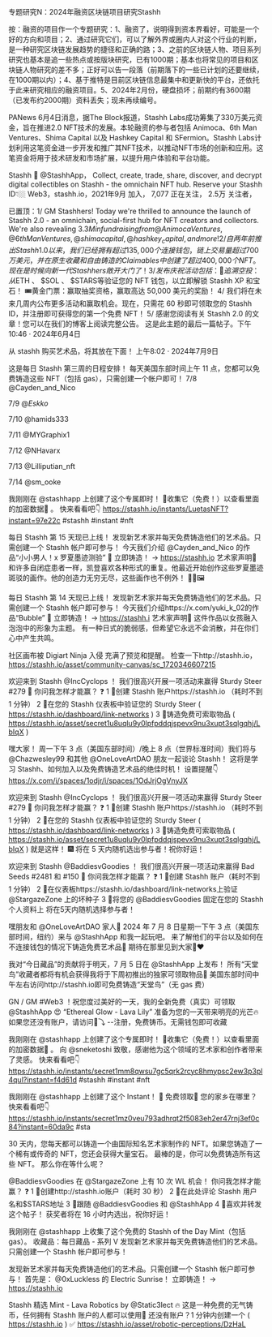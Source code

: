 专题研究N：2024年融资区块链项目研究Stashh 

按：融资的项目作一个专题研究：1、融资了，说明得到资本界看好，可能是一个好的方向和项目；2、通过研究它们，可以了解外界或圈内人对这个行业的判断，是一种研究区块链发展趋势的捷径和正确的路；3、之前的区块链人物、项目系列研究也基本是追一些热点或按版块研究，已有1000期；基本也将常见的项目和区块链人物研究的差不多；正好可以告一段落（前期落下的一些已计划的还要继续，在1000期以内）；4、基于推特是目前区块链信息最集中和更新快的平台，还依托于此来研究相应的融资项目。5、2024年2月份，硬盘损坏；前期约有3600期（已发布约2000期）资料丢失；现未再续编号。

PANews 6月4日消息，据The Block报道，Stashh Labs成功筹集了330万美元资金，旨在推进2.0 NFT技术的发展。本轮融资的参与者包括 Animoca、6th Man Ventures、Shima Capital 以及 Hashkey Capital 和 SFermion。Stashh Labs计划利用这笔资金进一步开发和推广其NFT技术，以推动NFT市场的创新和应用。这笔资金将用于技术研发和市场扩展，以提升用户体验和平台功能。

Stashh 💎
@StashhApp，
Collect, create, trade, share, discover, and decrypt digital collectibles on Stashh - the omnichain NFT hub. Reserve your Stashh ID👇🏼
Web3，stashh.io，2021年9月 加入，
7,077 正在关注，
2.5万 关注者，


已置顶：1/ GM Stashhers! Today we're thrilled to announce the launch of Stashh 2.0 - an omnichain, social-first hub for NFT creators and collectors.
We're also revealing $3.3M in fundraising from  
@AnimocaVentures
, 
@6thManVentures
, 
@shimacapital
, 
@hashkey_capital
, and more!
2/ 自两年前推出 Stashh 1.0 以来，我们已经拥有超过 135,000 个连接钱包，链上交易量超过 700 万美元，并在原生收藏和自由铸造的 Claimables 中创建了超过 400,000 个 NFT。现在是时候向新一代 Stashhers 敞开大门了！3/ 发布庆祝活动包括：
💎追溯空投：从$ETH 、 $SOL 、 $STARS等验证您的 NFT 钱包，以立即解锁 Stashh XP 和宝石！
🎟️黄金门票：赢取抽奖资格，赢取高达 50,000 美元的奖励！
4/ 我们将在未来几周内公布更多活动和赢取机会。现在，只需花 60 秒即可领取您的 Stashh ID，并注册即可获得您的第一个免费 NFT！
5/ 感谢您阅读有关 Stashh 2.0 的文章！您可以在我们的博客上阅读完整公告。
这是此主题的最后一篇帖子。下午10:46 · 2024年6月4日

从 stashh 购买艺术品，将其放在下面！ 
上午8:02 · 2024年7月9日

这是每日 Stashh 第三周的日程安排！
每天美国东部时间上午 11 点，您都可以免费铸造这些 NFT（包括 gas），只需创建一个帐户即可！
7/8 
@Cayden_and_Nico

7/9 
@_Eskko_

7/10 
@hamids333

7/11 
@MYGraphix1

7/12 
@NHavarx

7/13 
@Lilliputian_nft

7/14 
@sm_ooke

我刚刚在
@stashhapp
上创建了这个专属即时！ 💎收集它（免费！）以查看里面的加密数据👀 。
快来看看吧👇
 https://stashh.io/instants/LuetasNFT?instant=97e22c #stashh #instant #nft

每日 Stashh 第 15 天现已上线！
发现新艺术家并每天免费铸造他们的艺术品。只需创建一个 Stashh 帐户即可参与！
今天我们介绍
@Cayden_and_Nico
的作品“小小男人！x 罗夏墨迹测验” 🎨
立即铸造！ → https://stashh.io
艺术家声明📝
和许多自闭症患者一样，凯登喜欢各种形式的重复。他最近开始创作这些罗夏墨迹斑驳的画作。他的创造力无穷无尽，这些画作也不例外！ 💙🌈🖼️

每日 Stashh 第 14 天现已上线！
发现新艺术家并每天免费铸造他们的艺术品。只需创建一个 Stashh 帐户即可参与！
今天我们介绍https://x.com/yuki_k_02的作品“Bubble” 🎨
立即铸造！ → https://stashh.i
艺术家声明📝
这件作品以女孩融入泡泡中的形象为主题。
有一种日式的脆弱感，但希望它永远不会消散，并在你们心中产生共鸣。

社区画布被 Digiart Ninja 入侵
充满了预览和提醒。
检查一下http://stashh.io，
https://stashh.io/asset/community-canvas/sc_1720346607215

欢迎来到 Stashh 
@IncCyclops
 ！
我们很高兴开展一项活动来赢得 Sturdy Steer #279 🚀
你问我怎样才能赢？ ❓
1 ⃣创建 Stashh 账户https://stashh.io （耗时不到 1 分钟）
2 ⃣在您的 Stashh 仪表板中验证您的 Sturdy Steer ( https://stashh.io/dashboard/link-networks )
3 ⃣铸造免费可索取物品 ( https://stashh.io/asset/secret1u8uqlu9y0lpfpddqjspevx9nu3xupt3sqlgqhj/LbIqX )

嘿大家！
周一下午 3 点（美国东部时间）/晚上 8 点（世界标准时间）我们将与
@Chazwesley99
和其他
@OneLoveArtDAO
朋友一起谈论 Stashh！
这将是学习 Stashh、如何加入以及免费铸造艺术品的绝佳时机！
设置提醒👇
https://x.com/i/spaces/1odjr/i/spaces/1OdJrjOgVnyJX

欢迎来到 Stashh 
@IncCyclops
 ！
我们很高兴开展一项活动来赢得 Sturdy Steer #279 🚀
你问我怎样才能赢？ ❓
1 ⃣创建 Stashh 账户https://stashh.io （耗时不到 1 分钟）
2 ⃣在您的 Stashh 仪表板中验证您的 Sturdy Steer ( https://stashh.io/dashboard/link-networks )
3 ⃣铸造免费可索取物品 ( https://stashh.io/asset/secret1u8uqlu9y0lpfpddqjspevx9nu3xupt3sqlgqhj/LbIqX )
就是这样！ 🎆
将在 5 天内随机选出参与者！祝你好运！ 

欢迎来到 Stashh 
@BaddiesvGoodies
 ！
我们很高兴开展一项活动来赢得 Bad Seeds #2481 和 #150 🚀
你问我怎样才能赢？ ❓
1 ⃣创建 Stashh 账户（耗时不到 1 分钟）
2 ⃣在仪表板https://stashh.io/dashboard/link-networks上验证
@StargazeZone
上的坏种子
3 ⃣将您的
@BaddiesvGoodies
固定在您的 Stashh 个人资料上
将在5天内随机选择参与者！

嘿朋友和
@OneLoveArtDAO
家人🙏
2024 年 7 月 8 日星期一下午 3 点（美国东部时间，纽约）来与
@StashhApp
和我一起玩吧。
来了解他们的平台以及如何在不连接钱包的情况下铸造免费艺术品👀
期待在那里见到大家🙏❤️

我对“今日藏品”的贡献将于明天，7 月 5 日在
@StashhApp
上发布！
所有“天堂鸟”收藏者都将有机会获得我将于下周初推出的独家可领取物品🙂
美国东部时间中午左右访问http://stashh.io即可免费铸造“天堂鸟”（无 gas 费）

GN / GM #Web3 ！祝您度过美好的一天，我的全新免费（真实）可领取
@StashhApp
 😍
“Ethereal Glow - Lava Lily” 准备为您的一天带来明亮的光芒🔥
如果您还没有账户，请访问🔗⤵ --注册，免费铸币。无需钱包即可收藏

我刚刚在
@stashhapp
上创建了这个专属即时！ 💎收集它（免费！）以查看里面的加密数据👀 。
向
@sneketoshi
致敬，感谢他为这个领域的艺术家和创作者带来了灵感。
快来看看吧👇
 https://stashh.io/instants/secret1mm8qwsu7gc5qrk2rcyc8hmypsc2ew3p3pl4qul?instant=f4d61d #stashh #instant #nft

我刚刚在
@stashhapp
上创建了这个 Instant！ 💎
免费领取👀
您的家乡在哪里？
快来看看吧👇
https://stashh.io/instants/secret1mz0veu793adhrqt2f5083eh2er47rnj3ef0c84?instant=60da9c #sta

30 天内，您每天都可以铸造一个由国际知名艺术家制作的 NFT。如果您铸造了一个稀有或传奇的 NFT，您还会获得大量宝石。
最棒的是，你可以免费铸造所有这些 NFT。
那么你在等什么呢？

@BaddiesvGoodies
在
@StargazeZone
上有 10 次 WL 机会！
你问我怎样才能赢？ ❓
1 ⃣创建http://stashh.io账户（耗时 30 秒）
2 ⃣在此处评论 Stashh 用户名和$STARS地址
3 ⃣跟随
@BaddiesvGoodies
和
@StashhApp
4 ⃣喜欢并转发这个帖子！
获奖者将在 16 小时内选出，祝你好运！

我刚刚在
@stashhapp
上收集了这个免费的 Stashh of the Day Mint（包括 gas）。
收藏品：每日藏品 - 系列 V
发现新艺术家并每天免费铸造他们的艺术品。只需创建一个 Stashh 帐户即可参与！

发现新艺术家并每天免费铸造他们的艺术品。只需创建一个 Stashh 帐户即可参与！
首先是： 
@0xLuckless
的 Electric Sunrise！
立即铸造！ → https://stashh.io

Stashh 精选 Mint - Lava Robotics by 
@Static3lect
 🔥
这是一种免费的无气铸币，任何拥有 Stashh 账户的人都可以使用👀
还没有账户？1 分钟内创建一个 ( https://stashh.io ) ✅
https://stashh.io/asset/robotic-perceptions/DzHaL

